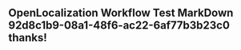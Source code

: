 <properties
ms.topic="hero-topic"
ms.test1="hero-topic"
ms.test2="test"/>


## OpenLocalization Workflow Test MarkDown 92d8c1b9-08a1-48f6-ac22-6af77b3b23c0 thanks!



<!--HONumber=Jul16_HO3-->


